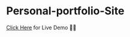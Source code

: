 # Personal-portfolio-Site
[Click Here](https://sachin-singh-dangi.github.io/personal-site/) for Live Demo 👨‍💻
